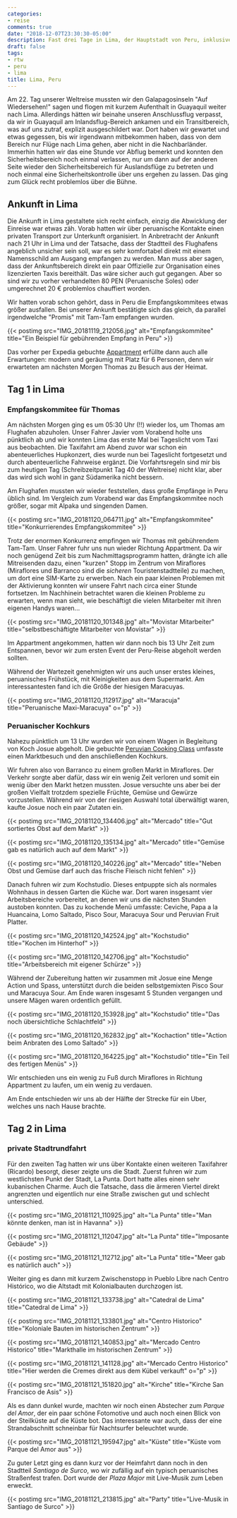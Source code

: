 ```yaml
---
categories:
- reise
comments: true
date: "2018-12-07T23:30:30-05:00"
description: Fast drei Tage in Lima, der Hauptstadt von Peru, inklusive Kochkurs
draft: false
tags:
- rtw
- peru
- lima
title: Lima, Peru
---
```


Am 22. Tag unserer Weltreise mussten wir den Galapagosinseln "Auf Wiedersehen!" sagen und flogen mit kurzem Aufenthalt in Guayaquil weiter nach Lima. Allerdings hätten wir beinahe unseren Anschlussflug verpasst, da wir in Guayaquil am Inlandsflug-Bereich ankamen und ein Transitbereich, was auf uns zutraf, explizit ausgeschildert war. Dort haben wir gewartet und etwas gegessen, bis wir irgendwann mitbekommen haben, dass von dem Bereich nur Flüge nach Lima gehen, aber nicht in die Nachbarländer. Immerhin hatten wir das eine Stunde vor Abflug bemerkt und konnten den Sicherheitsbereich noch einmal verlassen, nur um dann auf der anderen Seite wieder den Sicherheitsbereich für Auslandsflüge zu betreten und noch einmal eine Sicherheitskontrolle über uns ergehen zu lassen. Das ging zum Glück recht problemlos über die Bühne.

## Ankunft in Lima

Die Ankunft in Lima gestaltete sich recht einfach, einzig die Abwicklung der Einreise war etwas zäh. Vorab hatten wir über peruanische Kontakte einen privaten Transport zur Unterkunft organisiert. In Anbretracht der Ankunft nach 21 Uhr in Lima und der Tatsache, dass der Stadtteil des Flughafens angeblich unsicher sein soll, war es sehr komfortabel direkt mit einem Namensschild am Ausgang empfangen zu werden. Man muss aber sagen, dass der Ankunftsbereich direkt ein paar Offizielle zur Organisation eines lizenzierten Taxis bereithält. Das wäre sicher auch gut gegangen. Aber so sind wir zu vorher verhandelten 80 PEN (Peruanische Soles) oder umgerechnet 20 € problemlos chauffiert worden. 

Wir hatten vorab schon gehört, dass in Peru die Empfangskommitees etwas größer ausfallen. Bei unserer Ankunft bestätigte sich das gleich, da parallel irgendwelche "Promis" mit Tam-Tam empfangen wurden.

{{< postimg src="IMG_20181119_212056.jpg" alt="Empfangskommitee" title="Ein Beispiel für gebührenden Empfang in Peru" >}}

Das vorher per Expedia gebuchte [Appartment](https://goo.gl/maps/Cz9fhyt3bLw) erfüllte dann auch alle Erwartungen: modern und geräumig mit Platz für 6 Personen, denn wir erwarteten am nächsten Morgen Thomas zu Besuch aus der Heimat.

## Tag 1 in Lima
### Empfangskommitee für Thomas

Am nächsten Morgen ging es um 05:30 Uhr (!!) wieder los, um Thomas am Flughafen abzuholen. Unser Fahrer Javier vom Vorabend holte uns pünktlich ab und wir konnten Lima das erste Mal bei Tageslicht vom Taxi aus beobachten. Die Taxifahrt am Abend zuvor war schon ein abenteuerliches Hupkonzert, dies wurde nun bei Tageslicht fortgesetzt und durch abenteuerliche Fahrweise ergänzt. Die Vorfahrtsregeln sind mir bis zum heutigen Tag (Schreibzeitpunkt Tag 40 der Weltreise) nicht klar, aber das wird sich wohl in ganz Südamerika nicht bessern.

Am Flughafen mussten wir wieder feststellen, dass große Empfänge in Peru üblich sind. Im Vergleich zum Vorabend war das Empfangskommitee noch größer, sogar mit Alpaka und singenden Damen.

{{< postimg src="IMG_20181120_064711.jpg" alt="Empfangskommitee" title="Konkurrierendes Empfangskommitee" >}}

Trotz der enormen Konkurrenz empfingen wir Thomas mit gebührendem Tam-Tam. Unser Fahrer fuhr uns nun wieder Richtung Appartment. Da wir noch genügend Zeit bis zum Nachmittagsprogramm hatten, drängte ich alle Mitreisenden dazu, einen "kurzen" Stopp im Zentrum von Miraflores (Miraflores und Barranco sind die _sicheren_ Touristenstadtteile) zu machen, um dort eine SIM-Karte zu erwerben. Nach ein paar kleinen Problemen mit der Aktivierung konnten wir unsere Fahrt nach circa einer Stunde fortsetzen. Im Nachhinein betrachtet waren die kleinen Probleme zu erwarten, wenn man sieht, wie beschäftigt die vielen Mitarbeiter mit ihren eigenen Handys waren...

{{< postimg src="IMG_20181120_101348.jpg" alt="Movistar Mitarbeiter" title="selbstbeschäftigte Mitarbeiter von Movistar" >}}

Im Appartment angekommen, hatten wir dann noch bis 13 Uhr Zeit zum Entspannen, bevor wir zum ersten Event der Peru-Reise abgeholt werden sollten. 

Während der Wartezeit genehmigten wir uns auch unser erstes kleines, peruanisches Frühstück, mit Kleinigkeiten aus dem Supermarkt. Am interessantesten fand ich die Größe der hiesigen Maracuyas.

{{< postimg src="IMG_20181120_112917.jpg" alt="Maracuja" title="Peruanische Maxi-Maracuya" o="p" >}}

### Peruanischer Kochkurs

Nahezu pünktlich um 13 Uhr wurden wir von einem Wagen in Begleitung von Koch Josue abgeholt. Die gebuchte [Peruvian Cooking Class](http://www.peruviancookingclasses.com/) umfasste einen Marktbesuch und den anschließenden Kochkurs.

Wir fuhren also von Barranco zu einem großen Markt in Miraflores. Der Verkehr sorgte aber dafür, dass wir ein wenig Zeit verloren und somit ein wenig über den Markt hetzen mussten. Josue versuchte uns aber bei der großen Vielfalt trotzdem spezielle Früchte, Gemüse und Gewürze vorzustellen. Während wir von der riesigen Auswahl total überwältigt waren, kaufte Josue noch ein paar Zutaten ein.

{{< postimg src="IMG_20181120_134406.jpg" alt="Mercado" title="Gut sortiertes Obst auf dem Markt" >}}

{{< postimg src="IMG_20181120_135134.jpg" alt="Mercado" title="Gemüse gab es natürlich auch auf dem Markt" >}}

{{< postimg src="IMG_20181120_140226.jpg" alt="Mercado" title="Neben Obst und Gemüse darf auch das frische Fleisch nicht fehlen" >}}

Danach fuhren wir zum Kochstudio. Dieses entpuppte sich als normales Wohnhaus in dessen Garten die Küche war. Dort waren insgesamt vier Arbeitsbereiche vorbereitet, an denen wir uns die nächsten Stunden austoben konnten. Das zu kochende Menü umfasste: Ceviche, Papa a la Huancaina, Lomo Saltado, Pisco Sour, Maracuya Sour und Peruvian Fruit Platter.

{{< postimg src="IMG_20181120_142524.jpg" alt="Kochstudio" title="Kochen im Hinterhof" >}}

{{< postimg src="IMG_20181120_142706.jpg" alt="Kochstudio" title="Arbeitsbereich mit eigener Schürze" >}}

Während der Zubereitung hatten wir zusammen mit Josue eine Menge Action und Spass, unterstützt durch die beiden selbstgemixten Pisco Sour und Maracuya Sour. Am Ende waren insgesamt 5 Stunden vergangen und unsere Mägen waren ordentlich gefüllt. 

{{< postimg src="IMG_20181120_153928.jpg" alt="Kochstudio" title="Das noch übersichtliche Schlachtfeld" >}}

{{< postimg src="IMG_20181120_162832.jpg" alt="Kochaction" title="Action beim Anbraten des Lomo Saltado" >}}

{{< postimg src="IMG_20181120_164225.jpg" alt="Kochstudio" title="Ein Teil des fertigen Menüs" >}}

Wir entschieden uns ein wenig zu Fuß durch Miraflores in Richtung Appartment zu laufen, um ein wenig zu verdauen.

Am Ende entschieden wir uns ab der Hälfte der Strecke für ein Uber, welches uns nach Hause brachte.

## Tag 2 in Lima
### private Stadtrundfahrt

Für den zweiten Tag hatten wir uns über Kontakte einen weiteren Taxifahrer (Ricardo) besorgt, dieser zeigte uns die Stadt. Zuerst fuhren wir zum westlichsten Punkt der Stadt, La Punta. Dort hatte alles einen sehr kubanischen Charme. Auch die Tatsache, dass die ärmeren Viertel direkt angrenzten und eigentlich nur eine Straße zwischen gut und schlecht unterschied.

{{< postimg src="IMG_20181121_110925.jpg" alt="La Punta" title="Man könnte denken, man ist in Havanna" >}}

{{< postimg src="IMG_20181121_112047.jpg" alt="La Punta" title="Imposante Gebäude" >}}

{{< postimg src="IMG_20181121_112712.jpg" alt="La Punta" title="Meer gab es natürlich auch" >}}

Weiter ging es dann mit kurzem Zwischenstopp in Pueblo Libre nach Centro Histórico, wo die Altstadt mit Kolonialbauten durchzogen ist.

{{< postimg src="IMG_20181121_133738.jpg" alt="Catedral de Lima" title="Catedral de Lima" >}}

{{< postimg src="IMG_20181121_133801.jpg" alt="Centro Historico" title="Koloniale Bauten im historischen Zentrum" >}}

{{< postimg src="IMG_20181121_140853.jpg" alt="Mercado Centro Historico" title="Markthalle im historischen Zentrum" >}}

{{< postimg src="IMG_20181121_141128.jpg" alt="Mercado Centro Historico" title="Hier werden die Cremes direkt aus dem Kübel verkauft" o="p" >}}

{{< postimg src="IMG_20181121_151820.jpg" alt="Kirche" title="Kirche San Francisco de Asis" >}}

Als es dann dunkel wurde, machten wir noch einen Abstecher zum _Parque del Amor_, der ein paar schöne Fotomotive und auch noch einen Blick von der Steilküste auf die Küste bot. Das interessante war auch, dass der eine Strandabschnitt schneinbar für Nachtsurfer beleuchtet wurde.

{{< postimg src="IMG_20181121_195947.jpg" alt="Küste" title="Küste vom Parque del Amor aus" >}}

Zu guter Letzt ging es dann kurz vor der Heimfahrt dann noch in den Stadtteil _Santiago de Surco_, wo wir zufällig auf ein typisch peruanisches Straßenfest trafen. Dort wurde der _Plaza Major_ mit Live-Musik zum Leben erweckt.

{{< postimg src="IMG_20181121_213815.jpg" alt="Party" title="Live-Musik in Santiago de Surco" >}}




